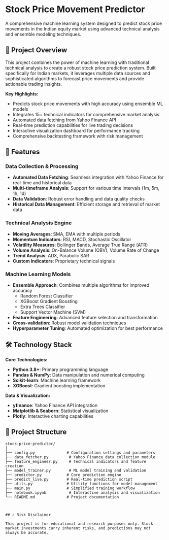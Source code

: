 # Stock Price Movement Predictor

A comprehensive machine learning system designed to predict stock price movements in the Indian equity market using advanced technical analysis and ensemble modeling techniques.

## 🎯 Project Overview

This project combines the power of machine learning with traditional technical analysis to create a robust stock price prediction system. Built specifically for Indian markets, it leverages multiple data sources and sophisticated algorithms to forecast price movements and provide actionable trading insights.

**Key Highlights:**
- Predicts stock price movements with high accuracy using ensemble ML models
- Integrates 15+ technical indicators for comprehensive market analysis  
- Automated data fetching from Yahoo Finance API
- Real-time prediction capabilities for live trading decisions
- Interactive visualization dashboard for performance tracking
- Comprehensive backtesting framework with risk management

## 🚀 Features

### **Data Collection & Processing**
- **Automated Data Fetching**: Seamless integration with Yahoo Finance for real-time and historical data
- **Multi-timeframe Analysis**: Support for various time intervals (1m, 5m, 1h, 1d)
- **Data Validation**: Robust error handling and data quality checks
- **Historical Data Management**: Efficient storage and retrieval of market data

### **Technical Analysis Engine**
- **Moving Averages**: SMA, EMA with multiple periods
- **Momentum Indicators**: RSI, MACD, Stochastic Oscillator
- **Volatility Measures**: Bollinger Bands, Average True Range (ATR)
- **Volume Analysis**: On-Balance Volume (OBV), Volume Rate of Change
- **Trend Analysis**: ADX, Parabolic SAR
- **Custom Indicators**: Proprietary technical signals

### **Machine Learning Models**
- **Ensemble Approach**: Combines multiple algorithms for improved accuracy
  - Random Forest Classifier
  - XGBoost Gradient Boosting
  - Extra Trees Classifier
  - Support Vector Machine (SVM)
- **Feature Engineering**: Advanced feature selection and transformation
- **Cross-validation**: Robust model validation techniques
- **Hyperparameter Tuning**: Automated optimization for best performance

## 🛠️ Technology Stack

**Core Technologies:**
- **Python 3.8+**: Primary programming language
- **Pandas & NumPy**: Data manipulation and numerical computing
- **Scikit-learn**: Machine learning framework
- **XGBoost**: Gradient boosting implementation

**Data & Visualization:**
- **yfinance**: Yahoo Finance API integration
- **Matplotlib & Seaborn**: Statistical visualization
- **Plotly**: Interactive charting capabilities

## 📁 Project Structure
    
```
stock-price-predictor/
│
├── config.py              # Configuration settings and parameters
├── data_fetcher.py         # Yahoo Finance data collection module
├── feature_engineer.py     # Technical indicators and feature creation
├── model_trainer.py        # ML model training and validation
├── predictor.py           # Core prediction engine
├── predict_live.py        # Real-time prediction script
├── utils.py               # Utility functions for model management
├── main.py                # Simplified training workflow
├── notebook.ipynb          # Interactive analysis and visualization
└── README.md              # Project documentation
```
```


## ⚠️ Risk Disclaimer

This project is for educational and research purposes only. Stock market investments carry inherent risks, and predictions may not always be accurate.